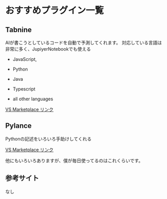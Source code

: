 # おすすめプラグイン一覧


## Tabnine
AIが書こうとしているコードを自動で予測してくれます。
対応している言語は非常に多く、JupiyerNotebookでも使える
- JavaScript,

- Python

- Java

- Typescript

- all other languages

[VS Marketplace リンク](https://marketplace.visualstudio.com/items?itemName=TabNine.tabnine-vscode)


## Pylance
Pythonの記述をいろいろ手助けしてくれる

[VS Marketplace リンク](https://marketplace.visualstudio.com/items?itemName=ms-python.vscode-pylance)

他にもいろいろありますが、僕が毎日使ってるのはこれくらいです。

## 参考サイト
なし
